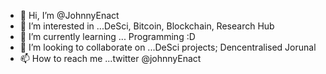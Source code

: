 - 👋 Hi, I’m @JohnnyEnact
- 👀 I’m interested in ...DeSci, Bitcoin, Blockchain, Research Hub
- 🌱 I’m currently learning ... Programming :D
- 💞️ I’m looking to collaborate on ...DeSci projects; Dencentralised Jorunal
- 📫 How to reach me ...twitter @johnnyEnact 

<!---
JohnnyEnact/JohnnyEnact is a ✨ special ✨ repository because its `README.md` (this file) appears on your GitHub profile.
You can click the Preview link to take a look at your changes.
--->
